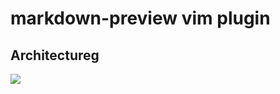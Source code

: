 # markdown-preview vim plugin

## Architectureg

![](/markdown-preview_vim/markdown-preview_vim.drawio.svg)

